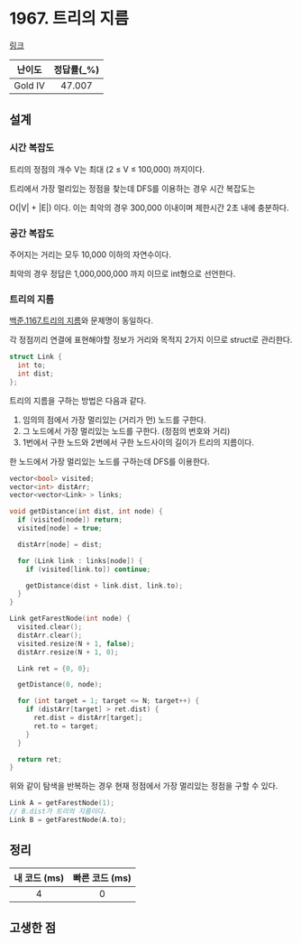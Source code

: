 # 1967. 트리의 지름

[링크](https://www.acmicpc.net/problem/1967)

| 난이도  | 정답률(\_%) |
| :-----: | :---------: |
| Gold IV |   47.007    |

## 설계

### 시간 복잡도

트리의 정점의 개수 V는 최대 (2 ≤ V ≤ 100,000) 까지이다.

트리에서 가장 멀리있는 정점을 찾는데 DFS를 이용하는 경우 시간 복잡도는

O(|V| + |E|) 이다. 이는 최악의 경우 300,000 이내이며 제한시간 2초 내에 충분하다.

### 공간 복잡도

주어지는 거리는 모두 10,000 이하의 자연수이다.

최악의 경우 정답은 1,000,000,000 까지 이므로 int형으로 선언한다.

### 트리의 지름

[백준.1167.트리의 지름](https://www.acmicpc.net/problem/1167)와 문제명이 동일하다.

각 정점끼리 연결에 표현해야할 정보가 거리와 목적지 2가지 이므로 struct로 관리한다.

```cpp
struct Link {
  int to;
  int dist;
};
```

트리의 지름을 구하는 방법은 다음과 같다.

1. 임의의 점에서 가장 멀리있는 (거리가 먼) 노드를 구한다.
2. 그 노드에서 가장 멀리있는 노드를 구한다. (정점의 번호와 거리)
3. 1번에서 구한 노드와 2번에서 구한 노드사이의 길이가 트리의 지름이다.

한 노드에서 가장 멀리있는 노드를 구하는데 DFS를 이용한다.

```cpp
vector<bool> visited;
vector<int> distArr;
vector<vector<Link> > links;
```

```cpp
void getDistance(int dist, int node) {
  if (visited[node]) return;
  visited[node] = true;

  distArr[node] = dist;

  for (Link link : links[node]) {
    if (visited[link.to]) continue;

    getDistance(dist + link.dist, link.to);
  }
}

Link getFarestNode(int node) {
  visited.clear();
  distArr.clear();
  visited.resize(N + 1, false);
  distArr.resize(N + 1, 0);

  Link ret = {0, 0};

  getDistance(0, node);

  for (int target = 1; target <= N; target++) {
    if (distArr[target] > ret.dist) {
      ret.dist = distArr[target];
      ret.to = target;
    }
  }

  return ret;
}
```

위와 같이 탐색을 반복하는 경우 현재 정점에서 가장 멀리있는 정점을 구할 수 있다.

```cpp
Link A = getFarestNode(1);
// B.dist가 트리의 지름이다.
Link B = getFarestNode(A.to);
```

## 정리

| 내 코드 (ms) | 빠른 코드 (ms) |
| :----------: | :------------: |
|      4       |       0        |

## 고생한 점
